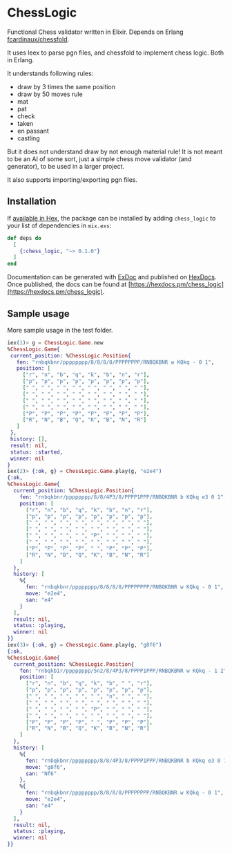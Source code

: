 # ChessLogic

Functional Chess validator written in Elixir. Depends on Erlang [fcardinaux/chessfold](https://github.com/fcardinaux/chessfold/blob/master/erl/chessfold.erl).

It uses leex to parse pgn files, and chessfold to implement chess logic. Both in Erlang.

It understands following rules:

* draw by 3 times the same position
* draw by 50 moves rule
* mat
* pat
* check
* taken
* en passant
* castling

But it does not understand draw by not enough material rule! It is not meant to be an AI of some sort, just a simple chess move validator (and generator), to be used in a larger project.

It also supports importing/exporting pgn files.

## Installation

If [available in Hex](https://hex.pm/docs/publish), the package can be installed
by adding `chess_logic` to your list of dependencies in `mix.exs`:

```elixir
def deps do
  [
    {:chess_logic, "~> 0.1.0"}
  ]
end
```

Documentation can be generated with [ExDoc](https://github.com/elixir-lang/ex_doc)
and published on [HexDocs](https://hexdocs.pm). Once published, the docs can
be found at [https://hexdocs.pm/chess_logic](https://hexdocs.pm/chess_logic).

## Sample usage

More sample usage in the test folder.

 ```elixir
iex(1)> g = ChessLogic.Game.new
%ChessLogic.Game{
  current_position: %ChessLogic.Position{
    fen: "rnbqkbnr/pppppppp/8/8/8/8/PPPPPPPP/RNBQKBNR w KQkq - 0 1",
    position: [
      ["r", "n", "b", "q", "k", "b", "n", "r"],
      ["p", "p", "p", "p", "p", "p", "p", "p"],
      [" ", " ", " ", " ", " ", " ", " ", " "],
      [" ", " ", " ", " ", " ", " ", " ", " "],
      [" ", " ", " ", " ", " ", " ", " ", " "],
      [" ", " ", " ", " ", " ", " ", " ", " "],
      ["P", "P", "P", "P", "P", "P", "P", "P"],
      ["R", "N", "B", "Q", "K", "B", "N", "R"]
    ]
  },
  history: [],
  result: nil,
  status: :started,
  winner: nil
}
iex(2)> {:ok, g} = ChessLogic.Game.play(g, "e2e4")
{:ok,
 %ChessLogic.Game{
   current_position: %ChessLogic.Position{
     fen: "rnbqkbnr/pppppppp/8/8/4P3/8/PPPP1PPP/RNBQKBNR b KQkq e3 0 1",
     position: [
       ["r", "n", "b", "q", "k", "b", "n", "r"],
       ["p", "p", "p", "p", "p", "p", "p", "p"],
       [" ", " ", " ", " ", " ", " ", " ", " "],
       [" ", " ", " ", " ", " ", " ", " ", " "], 
       [" ", " ", " ", " ", "P", " ", " ", " "],
       [" ", " ", " ", " ", " ", " ", " ", " "],
       ["P", "P", "P", "P", " ", "P", "P", "P"],
       ["R", "N", "B", "Q", "K", "B", "N", "R"]
     ]
   },
   history: [
     %{
       fen: "rnbqkbnr/pppppppp/8/8/8/8/PPPPPPPP/RNBQKBNR w KQkq - 0 1",
       move: "e2e4",
       san: "e4"
     }
   ],
   result: nil,
   status: :playing,
   winner: nil
 }}
iex(3)> {:ok, g} = ChessLogic.Game.play(g, "g8f6")
{:ok,
 %ChessLogic.Game{
   current_position: %ChessLogic.Position{
     fen: "rnbqkb1r/pppppppp/5n2/8/4P3/8/PPPP1PPP/RNBQKBNR w KQkq - 1 2",
     position: [
       ["r", "n", "b", "q", "k", "b", " ", "r"],
       ["p", "p", "p", "p", "p", "p", "p", "p"],
       [" ", " ", " ", " ", " ", "n", " ", " "],
       [" ", " ", " ", " ", " ", " ", " ", " "],
       [" ", " ", " ", " ", "P", " ", " ", " "],
       [" ", " ", " ", " ", " ", " ", " ", " "],
       ["P", "P", "P", "P", " ", "P", "P", "P"],
       ["R", "N", "B", "Q", "K", "B", "N", "R"]
     ]
   },
   history: [
     %{
       fen: "rnbqkbnr/pppppppp/8/8/4P3/8/PPPP1PPP/RNBQKBNR b KQkq e3 0 1",
       move: "g8f6",
       san: "Nf6"
     },
     %{
       fen: "rnbqkbnr/pppppppp/8/8/8/8/PPPPPPPP/RNBQKBNR w KQkq - 0 1",
       move: "e2e4",
       san: "e4"
     }
   ],
   result: nil,
   status: :playing,
   winner: nil
 }}
```